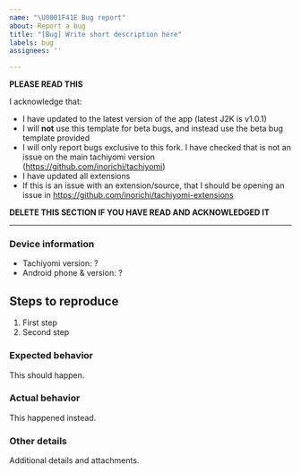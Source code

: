 ```yaml
---
name: "\U0001F41E Bug report"
about: Report a bug
title: "[Bug] Write short description here"
labels: bug
assignees: ''

---
```


**PLEASE READ THIS**

I acknowledge that:

- I have updated to the latest version of the app (latest J2K is v1.0.1)
- I will **not** use this template for beta bugs, and instead use the beta bug template provided
- I will only report bugs exclusive to this fork. I have checked that is not an issue on the main tachiyomi version (https://github.com/inorichi/tachiyomi)
- I have updated all extensions
- If this is an issue with an extension/source, that I should be opening an issue in https://github.com/inorichi/tachiyomi-extensions

**DELETE THIS SECTION IF YOU HAVE READ AND ACKNOWLEDGED IT**

---

### Device information
* Tachiyomi version: ?
* Android phone & version: ?

## Steps to reproduce
1. First step
2. Second step

### Expected behavior
This should happen.

### Actual behavior
This happened instead.

### Other details
Additional details and attachments.

